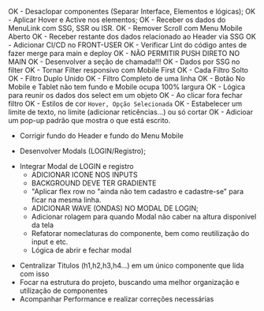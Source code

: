 <!-- A FAZER -->
OK - Desaclopar componentes (Separar Interface, Elementos e lógicas);
OK - Aplicar Hover e Active nos elementos;
OK - Receber os dados do MenuLink com SSG, SSR ou ISR.
OK - Remover Scroll com Menu Mobile Aberto
OK - Receber restante dos dados relacionado ao Header via SSG
OK - Adicionar CI/CD no FRONT-USER 
OK - Verificar Lint do código antes de fazer merge para main e deploy
OK - NÃO PERMITIR PUSH DIRETO NO MAIN
OK - Desenvolver a seção de chamada!!! 
  OK - Dados por SSG no filter
  OK - Tornar Filter responsivo com Mobile First
  OK - Cada Filtro Solto
  OK - Filtro Duplo Unido
  OK - Filtro Completo de uma linha
  OK - Botão No Mobile e Tablet não tem fundo e Mobile ocupa 100% largura
  OK - Lógica para reunir os dados dos select em um objeto
  OK - Ao clicar fora fechar filtro
  OK - Estilos de cor `Hover, Opção Selecionada`
  OK - Estabelecer um limite de texto, no limite (adicionar reticências...) ou só cortar
  OK - Adicioar um pop-up padrão que mostra o que está escrito.

  * Corrigir fundo do Header e fundo do Menu Mobile



  * Desenvolver Modals (LOGIN/Registro);
   - Integrar Modal de LOGIN e registro
      - ADICIONAR ICONE NOS INPUTS
      - BACKGROUND DEVE TER GRADIENTE
      - "Aplicar flex row no "ainda não tem cadastro e cadastre-se" para ficar na mesma linha.
      - ADICIONAR WAVE (ONDAS) NO MODAL DE LOGIN;
      - Adicionar rolagem para quando Modal não caber na altura disponível da tela
      - Refatorar nomeclaturas do componente, bem como reutilização do input e etc.
      - Lógica de abrir e fechar modal

  * Centralizar Titulos (h1,h2,h3,h4...) em um único componente que lida com isso
  * Focar na estrutura do projeto, buscando uma melhor organização e utilização de componentes
  * Acompanhar Performance e realizar correções necessárias